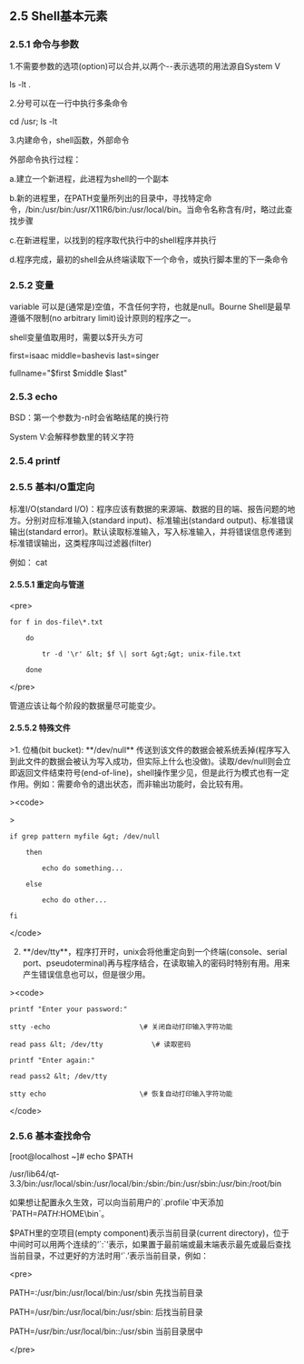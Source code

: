 ## 2.5 Shell基本元素

### 2.5.1 命令与参数



1.不需要参数的选项\(option\)可以合并,以两个--表示选项的用法源自System V  

ls -lt .   

2.分号可以在一行中执行多条命令  

cd /usr; ls -lt  

3.内建命令，shell函数，外部命令  

外部命令执行过程：  

a.建立一个新进程，此进程为shell的一个副本  

b.新的进程里，在PATH变量所列出的目录中，寻找特定命令，/bin:/usr/bin:/usr/X11R6/bin:/usr/local/bin。当命令名称含有/时，略过此查找步骤  

c.在新进程里，以找到的程序取代执行中的shell程序并执行  

d.程序完成，最初的shell会从终端读取下一个命令，或执行脚本里的下一条命令  





### 2.5.2 变量  

variable 可以是\(通常是\)空值，不含任何字符，也就是null。Bourne Shell是最早遵循不限制\(no arbitrary limit\)设计原则的程序之一。



shell变量值取用时，需要以$开头方可  

first=isaac middle=bashevis last=singer  

fullname="$first $middle $last"  





### 2.5.3 echo



BSD：第一个参数为-n时会省略结尾的换行符 

System V:会解释参数里的转义字符  





### 2.5.4 printf





### 2.5.5 基本I/O重定向  



标准I/O\(standard I/O\)：程序应该有数据的来源端、数据的目的端、报告问题的地方。分别对应标准输入\(standard input\)、标准输出\(standard output\)、标准错误输出\(standard error\)。默认读取标准输入，写入标准输入，并将错误信息传递到标准错误输出，这类程序叫过滤器\(filter\)

例如： cat



####  2.5.5.1 重定向与管道



&lt;pre&gt;

    for f in dos-file\*.txt  

        do  

            tr -d '\r' &lt; $f \| sort &gt;&gt; unix-file.txt  

        done  

&lt;/pre&gt;

管道应该让每个阶段的数据量尽可能变少。 



#### 2.5.5.2 特殊文件



&gt;1. 位桶\(bit bucket\): \*\*/dev/null\*\* 传送到该文件的数据会被系统丢掉\(程序写入到此文件的数据会被认为写入成功，但实际上什么也没做\)。读取/dev/null则会立即返回文件结束符号\(end-of-line\)，shell操作里少见，但是此行为模式也有一定作用。例如：需要命令的退出状态，而非输出功能时，会比较有用。   

 

&gt;&lt;code&gt;

&gt;

    if grep pattern myfile &gt; /dev/null

        then

            echo do something...

        else

            echo do other...

    fi

&lt;/code&gt;

2. \*\*/dev/tty\*\*，程序打开时，unix会将他重定向到一个终端\(console、serial port、pseudoterminal\)再与程序结合，在读取输入的密码时特别有用。用来产生错误信息也可以，但是很少用。  



&gt;&lt;code&gt;



    printf "Enter your password:"

    stty -echo                      \# 关闭自动打印输入字符功能

    read pass &lt; /dev/tty            \# 读取密码

    printf "Enter again:"

    read pass2 &lt; /dev/tty

    stty echo                       \# 恢复自动打印输入字符功能

&lt;/code&gt;



### 2.5.6 基本查找命令



\[root@localhost ~\]\# echo $PATH  

/usr/lib64/qt-3.3/bin:/usr/local/sbin:/usr/local/bin:/sbin:/bin:/usr/sbin:/usr/bin:/root/bin



如果想让配置永久生效，可以向当前用户的\`.profile\`中天添加\`PATH=$PATH:$HOME\bin\`。  

$PATH里的空项目\(empty component\)表示当前目录\(current directory\)，位于中间时可以用两个连续的‘\`:\`’表示，如果置于最前端或最末端表示最先或最后查找当前目录，不过更好的方法时用‘\`.’表示当前目录，例如：  

&lt;pre&gt;

PATH=:/usr/bin:/usr/local/bin:/usr/sbin        先找当前目录

PATH=/usr/bin:/usr/local/bin:/usr/sbin:        后找当前目录

PATH=/usr/bin:/usr/local/bin::/usr/sbin        当前目录居中

&lt;/pre&gt;

